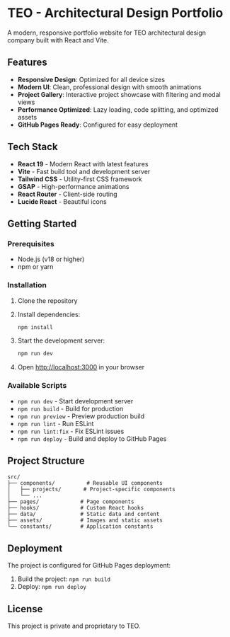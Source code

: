 # TEO - Architectural Design Portfolio

A modern, responsive portfolio website for TEO architectural design company built with React and Vite.

## Features

- **Responsive Design**: Optimized for all device sizes
- **Modern UI**: Clean, professional design with smooth animations
- **Project Gallery**: Interactive project showcase with filtering and modal views
- **Performance Optimized**: Lazy loading, code splitting, and optimized assets
- **GitHub Pages Ready**: Configured for easy deployment

## Tech Stack

- **React 19** - Modern React with latest features
- **Vite** - Fast build tool and development server
- **Tailwind CSS** - Utility-first CSS framework
- **GSAP** - High-performance animations
- **React Router** - Client-side routing
- **Lucide React** - Beautiful icons

## Getting Started

### Prerequisites

- Node.js (v18 or higher)
- npm or yarn

### Installation

1. Clone the repository
2. Install dependencies:

   ```bash
   npm install
   ```

3. Start the development server:

   ```bash
   npm run dev
   ```

4. Open [http://localhost:3000](http://localhost:3000) in your browser

### Available Scripts

- `npm run dev` - Start development server
- `npm run build` - Build for production
- `npm run preview` - Preview production build
- `npm run lint` - Run ESLint
- `npm run lint:fix` - Fix ESLint issues
- `npm run deploy` - Build and deploy to GitHub Pages

## Project Structure

```
src/
├── components/          # Reusable UI components
│   ├── projects/       # Project-specific components
│   └── ...
├── pages/             # Page components
├── hooks/             # Custom React hooks
├── data/              # Static data and content
├── assets/            # Images and static assets
└── constants/         # Application constants
```

## Deployment

The project is configured for GitHub Pages deployment:

1. Build the project: `npm run build`
2. Deploy: `npm run deploy`

## License

This project is private and proprietary to TEO.
